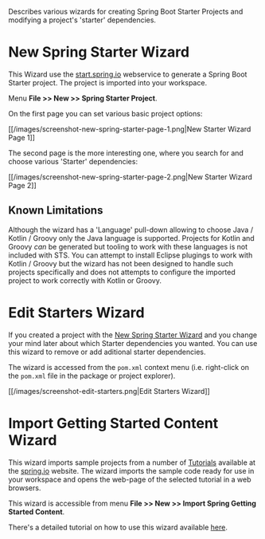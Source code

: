 Describes various wizards for creating Spring Boot Starter Projects and modifying a project's 'starter' dependencies.

# New Spring Starter Wizard

This Wizard use the [start.spring.io](https://start.spring.io) webservice to generate a Spring Boot Starter project. The project is imported into your workspace.

Menu **File >> New >> Spring Starter Project**.

On the first page you can set various basic project options:

[[/images/screenshot-new-spring-starter-page-1.png|New Starter Wizard Page 1]]

The second page is the more interesting one, where you search for and choose
various 'Starter' dependencies:

[[/images/screenshot-new-spring-starter-page-2.png|New Starter Wizard Page 2]]

## Known Limitations

Although the wizard has a 'Language' pull-down allowing to choose Java / Kotlin / Groovy only the Java language is supported. Projects for Kotlin and Groovy *can* be generated but tooling to work with these languages is not included with STS. You can attempt to install Eclipse plugings to work with Kotlin / Groovy but the wizard has not been designed to handle such projects specifically and does not attempts to configure the imported project to work correctly with Kotlin or Groovy.

# Edit Starters Wizard

If you created a project with the [New Spring Starter Wizard](#new-spring-starter-wizard) and you change
your mind later about which Starter dependencies you wanted. You can use this wizard to remove or add aditional starter dependencies.

The wizard is accessed from the `pom.xml` context menu (i.e. right-click on the `pom.xml` file in the package or project explorer).

[[/images/screenshot-edit-starters.png|Edit Starters Wizard]]

# Import Getting Started Content Wizard

This wizard imports sample projects from a number of [Tutorials](https://spring.io/guides) available at the [spring.io](https://spring.io/) website. The wizard imports the sample code ready for use in your workspace and opens the web-page of the selected tutorial in a web browsers.

This wizard is accessible from menu **File >> New >> Import Spring Getting Started Content**.

There's a detailed tutorial on how to use this wizard available [here](https://spring.io/guides/gs/sts/).

